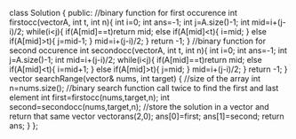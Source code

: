 class Solution {
public:
//binary function for first occurence
int firstocc(vector<int>A, int t, int n){
int i=0;
int ans=-1;
int j=A.size()-1;
int mid=i+(j-i)/2;
while(i<j){
if(A[mid]==t)return mid;
else if(A[mid]<t){
i=mid;
}
else if(A[mid]>t){
j=mid-1;
}
mid=i+(j-i)/2;
}
return -1;
}
//binary function for second occurence
int secondocc(vector<int>A, int t, int n){
int i=0;
int ans=-1;
int j=A.size()-1;
int mid=i+(j-i)/2;
while(i<j){
if(A[mid]==t)return mid;
else if(A[mid]<t){
i=mid+1;
}
else if(A[mid]>t){
j=mid;
}
mid=i+(j-i)/2;
}
return -1;
}
vector<int> searchRange(vector<int>& nums, int target) {
//size of the array
int n=nums.size();
//binary search function call twice to find the first and last element
int first=firstocc(nums,target,n);
int second=secondocc(nums,target,n);
//store the solution in a vector and return that same vector
vector<int>ans(2,0);
ans[0]=first;
ans[1]=second;
return ans;
}
};